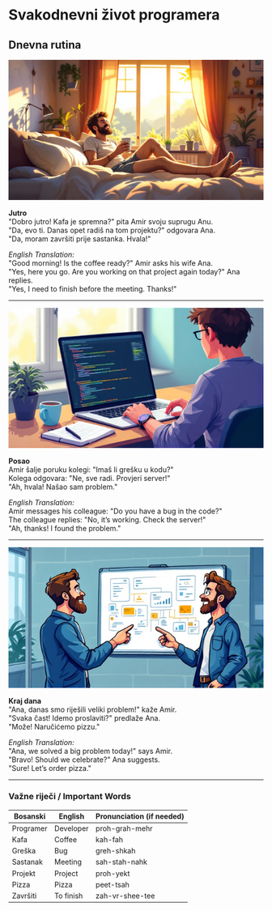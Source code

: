 # Svakodnevni život programera  
## Dnevna rutina  

![Img_a1b2c3d4](images/a1b2c3d4.png)        

**Jutro**  
"Dobro jutro! Kafa je spremna?" pita Amir svoju suprugu Anu.  
"Da, evo ti. Danas opet radiš na tom projektu?" odgovara Ana.  
"Da, moram završiti prije sastanka. Hvala!"  

*English Translation:*  
"Good morning! Is the coffee ready?" Amir asks his wife Ana.  
"Yes, here you go. Are you working on that project again today?" Ana replies.  
"Yes, I need to finish before the meeting. Thanks!"  

---

![Img_e5f6g7h8](images/e5f6g7h8.png)        

**Posao**  
Amir šalje poruku kolegi: "Imaš li grešku u kodu?"  
Kolega odgovara: "Ne, sve radi. Provjeri server!"  
"Ah, hvala! Našao sam problem."  

*English Translation:*  
Amir messages his colleague: "Do you have a bug in the code?"  
The colleague replies: "No, it’s working. Check the server!"  
"Ah, thanks! I found the problem."  

---

![Img_i9j0k1l2](images/i9j0k1l2.png)        

**Kraj dana**  
"Ana, danas smo riješili veliki problem!" kaže Amir.  
"Svaka čast! Idemo proslaviti?" predlaže Ana.  
"Može! Naručićemo pizzu."  

*English Translation:*  
"Ana, we solved a big problem today!" says Amir.  
"Bravo! Should we celebrate?" Ana suggests.  
"Sure! Let’s order pizza."  

---

### Važne riječi / Important Words  
| Bosanski | English | Pronunciation (if needed) |  
|----------|---------|----------------------------|  
| Programer | Developer | proh-grah-mehr |  
| Kafa | Coffee | kah-fah |  
| Greška | Bug | greh-shkah |  
| Sastanak | Meeting | sah-stah-nahk |  
| Projekt | Project | proh-yekt |  
| Pizza | Pizza | peet-tsah |  
| Završiti | To finish | zah-vr-shee-tee |  